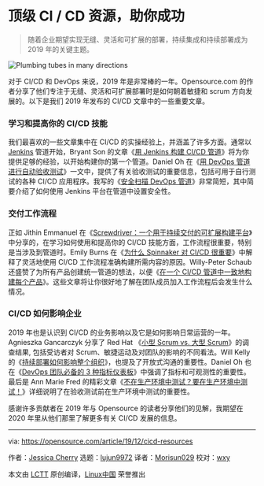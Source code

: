 [#]: collector: (lujun9972)
[#]: translator: (Morisun029)
[#]: reviewer: (wxy)
[#]: publisher: (wxy)
[#]: url: (https://linux.cn/article-11875-1.html)
[#]: subject: (Top CI/CD resources to set you up for success)
[#]: via: (https://opensource.com/article/19/12/cicd-resources)
[#]: author: (Jessica Cherry https://opensource.com/users/jrepka)

顶级 CI / CD 资源，助你成功
======

> 随着企业期望实现无缝、灵活和可扩展的部署，持续集成和持续部署成为 2019 年的关键主题。

![Plumbing tubes in many directions][1]

对于 CI/CD 和 DevOps 来说，2019 年是非常棒的一年。Opensource.com 的作者分享了他们专注于无缝、灵活和可扩展部署时是如何朝着敏捷和 scrum 方向发展的。以下是我们 2019 年发布的 CI/CD 文章中的一些重要文章。

### 学习和提高你的 CI/CD 技能

我们最喜欢的一些文章集中在 CI/CD 的实操经验上，并涵盖了许多方面。通常以 [Jenkins][2] 管道开始，Bryant Son 的文章《[用 Jenkins 构建 CI/CD 管道][3]》将为你提供足够的经验，以开始构建你的第一个管道。Daniel Oh 在《[用 DevOps 管道进行自动验收测试][4]》一文中，提供了有关验收测试的重要信息，包括可用于自行测试的各种 CI/CD 应用程序。我写的《[安全扫描 DevOps 管道][5]》非常简短，其中简要介绍了如何使用 Jenkins 平台在管道中设置安全性。

### 交付工作流程

正如 Jithin Emmanuel 在《[Screwdriver：一个用于持续交付的可扩展构建平台][6]》中分享的，在学习如何使用和提高你的 CI/CD 技能方面，工作流程很重要，特别是当涉及到管道时。Emily Burns 在《[为什么 Spinnaker 对 CI/CD 很重要][7]》中解释了灵活地使用 CI/CD 工作流程准确构建所需内容的原因。Willy-Peter Schaub 还盛赞了为所有产品创建统一管道的想法，以便《[在一个 CI/CD 管道中一致地构建每个产品][8]》。这些文章将让你很好地了解在团队成员加入工作流程后会发生什么情况。

### CI/CD 如何影响企业

2019 年也是认识到 CI/CD 的业务影响以及它是如何影响日常运营的一年。Agnieszka Gancarczyk 分享了 Red Hat 《[小型 Scrum vs. 大型 Scrum][9]》的调查结果, 包括受访者对 Scrum、敏捷运动及对团队的影响的不同看法。Will Kelly 的《[持续部署如何影响整个组织][10]》，也提及了开放式沟通的重要性。Daniel Oh 也在《[DevOps 团队必备的 3 种指标仪表板][11]》中强调了指标和可观测性的重要性。最后是 Ann Marie Fred 的精彩文章《[不在生产环境中测试？要在生产环境中测试！][12]》详细说明了在验收测试前在生产环境中测试的重要性。

感谢许多贡献者在 2019 年与 Opensource 的读者分享他们的见解，我期望在 2020 年里从他们那里了解更多有关 CI/CD 发展的信息。

--------------------------------------------------------------------------------

via: https://opensource.com/article/19/12/cicd-resources

作者：[Jessica Cherry][a]
选题：[lujun9972][b]
译者：[Morisun029](https://github.com/Morisun029)
校对：[wxy](https://github.com/wxy)

本文由 [LCTT](https://github.com/LCTT/TranslateProject) 原创编译，[Linux中国](https://linux.cn/) 荣誉推出

[a]: https://opensource.com/users/jrepka
[b]: https://github.com/lujun9972
[1]: https://opensource.com/sites/default/files/styles/image-full-size/public/lead-images/plumbing_pipes_tutorial_how_behind_scenes.png?itok=F2Z8OJV1 (Plumbing tubes in many directions)
[2]: https://jenkins.io/
[3]: https://linux.cn/article-11546-1.html
[4]: https://opensource.com/article/19/4/devops-pipeline-acceptance-testing
[5]: https://opensource.com/article/19/7/security-scanning-your-devops-pipeline
[6]: https://opensource.com/article/19/3/screwdriver-cicd
[7]: https://opensource.com/article/19/8/why-spinnaker-matters-cicd
[8]: https://opensource.com/article/19/7/cicd-pipeline-rule-them-all
[9]: https://opensource.com/article/19/3/small-scale-scrum-vs-large-scale-scrum
[10]: https://opensource.com/article/19/7/organizational-impact-continuous-deployment
[11]: https://linux.cn/article-11183-1.html
[12]: https://opensource.com/article/19/5/dont-test-production